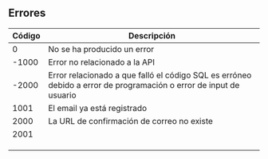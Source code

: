 ## Errores

| Código | Descripción                                                                                                       |
|--------|-------------------------------------------------------------------------------------------------------------------|
| 0      | No se ha producido un error                                                                                       |
| -1000  | Error no relacionado a la API                                                                                     |
| -2000  | Error relacionado a que falló el código SQL es erróneo debido a error de programación o error de input de usuario |
| 1001   | El email ya está registrado                                                                                       |
| 2000   | La URL de confirmación de correo no existe                                                                        |
| 2001   |                                                                                                                   |
|        |                                                                                                                   |
|        |                                                                                                                   |
|        |                                                                                                                   |
